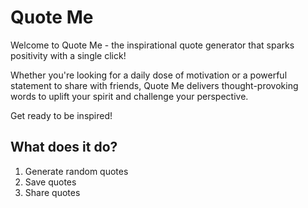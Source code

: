 # Quote Me

Welcome to Quote Me - the inspirational quote generator that sparks positivity with a single click!

Whether you're looking for a daily dose of motivation or a powerful statement to share with friends, Quote Me delivers thought-provoking words to uplift your spirit and challenge your perspective.

Get ready to be inspired!

## What does it do?

1.  Generate random quotes
2.  Save quotes
3.  Share quotes
